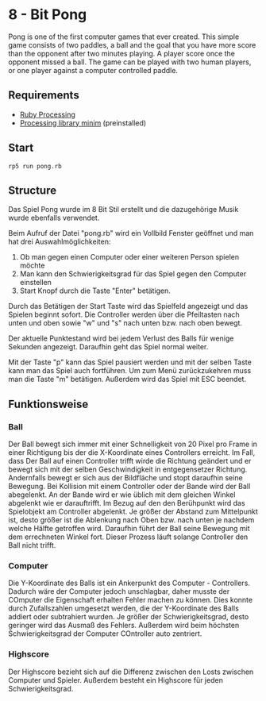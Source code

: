 8 - Bit Pong
=============

Pong is one of the first computer games that ever created. This simple game consists of two paddles, a ball and the goal that you have more score than the opponent after two minutes playing.
A player score once the opponent missed a ball. 
The game can be played with two human players, or one player against a computer controlled paddle. 


Requirements
------------

* [Ruby Processing](https://github.com/jashkenas/ruby-processing/wiki/getting-started)
* [Processing library minim](http://code.compartmental.net/tools/minim/) (preinstalled)


Start
-----
	rp5 run pong.rb
    
Structure
---------

Das Spiel Pong wurde im 8 Bit Stil erstellt und die dazugehörige Musik wurde ebenfalls verwendet.

Beim Aufruf der Datei "pong.rb" wird ein Vollbild Fenster geöffnet und man hat drei Auswahlmöglichkeiten: 
1. Ob man gegen einen Computer oder einer weiteren Person spielen möchte
2. Man kann den Schwierigkeitsgrad für das Spiel gegen den Computer einstellen
3. Start Knopf durch die Taste "Enter" betätigen.

Durch das Betätigen der Start Taste wird das Spielfeld angezeigt und das Spielen beginnt sofort. Die Controller werden über die Pfeiltasten nach unten und oben sowie "w" und "s" nach unten bzw. nach oben bewegt.

Der aktuelle Punktestand wird bei jedem Verlust des Balls für wenige Sekunden angezeigt. Daraufhin geht das Spiel normal weiter.

Mit der Taste "p" kann das Spiel pausiert werden und mit der selben Taste kann man das Spiel auch fortführen. Um zum Menü zurückzukehren muss man die Taste "m" betätigen. Außerdem wird das Spiel mit ESC beendet.

Funktionsweise
--------------

### Ball
Der Ball bewegt sich immer mit einer Schnelligkeit von 20 Pixel pro Frame in einer Richtigung bis der die X-Koordinate eines Controllers erreicht. Im Fall, dass Der Ball auf einen Controller trifft wirde die Richtung geändert und er bewegt sich mit der selben Geschwindigkeit in entgegensetzer Richtung. Andernfalls bewegt er sich aus der Bildfläche und stopt daraufhin seine Bewegung. Bei Kollision mit einem Controller oder der Bande wird der Ball abegelenkt. An der Bande wird er wie üblich mit dem gleichen Winkel abgelenkt wie er darauftrifft. Im Bezug auf den den Berühpunkt wird das Spielobjekt am Controller abgelenkt. Je größer der Abstand zum Mittelpunkt ist, desto größer ist die Ablenkung nach Oben bzw. nach unten je nachdem welche Hälfte getroffen wird. Daraufhin führt der Ball seine Bewegung mit dem errechneten Winkel fort. Dieser Prozess läuft solange Controller den Ball nicht trifft.


### Computer
Die Y-Koordinate des Balls ist ein Ankerpunkt des Computer - Controllers. Dadurch wäre der Computer jedoch unschlagbar, daher musste der COmputer die Eigenschaft erhalten Fehler machen zu können. Dies konnte durch Zufallszahlen umgesetzt werden, die der Y-Koordinate des Balls addiert oder subtrahiert wurden. Je größer der Schwierigkeitsgrad, desto geringer wird das Ausmaß des Fehlers. Außerdem wird beim höchsten Schwierigkeitsgrad der Computer COntroller auto zentriert. 

### Highscore
Der Highscore bezieht sich auf die Differenz zwischen den Losts zwischen Computer und Spieler. Außerdem besteht ein Highscore für jeden Schwierigkeitsgrad.